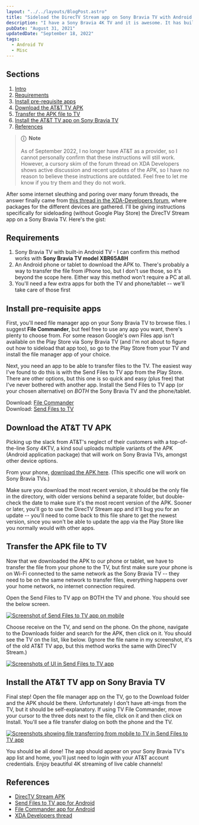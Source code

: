 ```yaml
---
layout: "../../layouts/BlogPost.astro"
title: "Sideload the DirecTV Stream app on Sony Bravia TV with Android TV"
description: "I have a Sony Bravia 4K TV and it is awesome. It has built-in Android TV so you can use Android apps on your TV, but not every app is available, and one of those is DirecTV Stream -- necessary to view live TV from my cable provider, AT&T, without need for a separate set-top box. So here's how to sideload the DirecTV Stream app on Sony Bravia TVs without using the Google Play Store."
pubDate: "August 31, 2021"
updatedDate: "September 18, 2022"
tags:
  - Android TV
  - Misc
---
```


## Sections

1. [Intro](#intro)
2. [Requirements](#req)
3. [Install pre-requisite apps](#install)
4. [Download the AT&T TV APK](#apk)
5. [Transfer the APK file to TV](#tv)
6. [Install the AT&T TV app on Sony Bravia TV](#tv)
7. [References](#ref)

> **ⓘ &nbsp;Note**<br><br> As of September 2022, I no longer have AT&T as a provider, so I cannot personally confirm that these instructions will still work. However, a cursory skim of the forum thread on XDA Developers shows active discussion and recent updates of the APK, so I have no reason to believe these instructions are outdated. Feel free to let me know if you try them and they do not work.

<div id='intro'/>

After some internet sleuthing and poring over many forum threads, the answer finally came from [this thread in the XDA-Developers forum](https://forum.xda-developers.com/t/the-ultimate-at-t-tv-and-fire-tv-apk-repository.3854154/), where packages for the different devices are gathered. I'll be giving instructions specifically for sideloading (without Google Play Store) the DirecTV Stream app on a Sony Bravia TV. Here's the gist:

<div id='req'/>

## Requirements

1. Sony Bravia TV with built-in Android TV - I can confirm this method works with **Sony Bravia TV model XBR65A8H**
2. An Android phone or tablet to download the APK to. There's probably a way to transfer the file from iPhone too, but I don't use those, so it's beyond the scope here. Either way this method won't require a PC at all.
3. You'll need a few extra apps for both the TV and phone/tablet -- we'll take care of those first

<div id='install'/>

## Install pre-requisite apps

First, you'll need file manager app on your Sony Bravia TV to browse files. I suggest **File Commander**, but feel free to use any app you want, there's plenty to choose from. For some reason Google's own Files app isn't available on the Play Store via Sony Bravia TV (and I'm not about to figure out how to sideload that app too), so go to the Play Store from your TV and install the file manager app of your choice.

Next, you need an app to be able to transfer files to the TV. The easiest way I've found to do this is with the Send Files to TV app from the Play Store. There are other options, but this one is so quick and easy (plus free) that I've never bothered with another app. Install the Send Files to TV app (or your chosen alternative) on *BOTH* the Sony Bravia TV and the phone/tablet.

Download: <a href="https://play.google.com/store/apps/details?id=com.mobisystems.fileman" target="_blank" rel="noopener noreferrer">File Commander</a>\
Download: <a href="https://play.google.com/store/apps/details?id=com.yablio.sendfilestotv" target="_blank" rel="noopener noreferrer">Send Files to TV</a>

<div id='apk'/>

## Download the AT&T TV APK

Picking up the slack from AT&T's neglect of their customers with a top-of-the-line Sony 4KTV, a kind soul uploads multiple variants of the APK (Android application package) that will work on Sony Bravia TVs, amongst other device options.

From your phone, <a href="https://www.mediafire.com/folder/ezc6ki36dp34f/Apps#jahuvrlwbro78" target="_blank" rel="noopener noreferrer">download the APK here</a>. (This specific one will work on Sony Bravia TVs.)

Make sure you download the most recent version, it should be the only file in the directory, with older versions behind a separate folder, but double-check the date to make sure it's the most recent version of the APK. Sooner or later, you'll go to use the DirecTV Stream app and it'll bug you for an update -- you'll need to come back to this file share to get the newest version, since you won't be able to update the app via the Play Store like you normally would with other apps.

<div id='transfer'/>

## Transfer the APK file to TV

Now that we downloaded the APK to our phone or tablet, we have to transfer the file from your phone to the TV, but first make sure your phone is on Wi-Fi connected to the same network as the Sony Bravia TV -- they need to be on the same network to transfer files, everything happens over your home network, no internet connection required.

Open the Send Files to TV app on BOTH the TV and phone. You should see the below screen.

[![Screenshot of Send Files to TV app on mobile](/img/attbravia1.jpg)](https://arieldiaz.codes/img/attbravia1.jpg)

Choose receive on the TV, and send on the phone. On the phone, navigate to the Downloads folder and search for the APK, then click on it. You should see the TV on the list, like below. (Ignore the file name in my screenshot, it's of the old AT&T TV app, but this method works the same with DirecTV Stream.)

[![Screenshots of UI in Send Files to TV app](/img/attbravia2.jpg)](https://arieldiaz.codes/img/attbravia2.jpg)

<div id='tv'/>

## Install the AT&T TV app on Sony Bravia TV

Final step! Open the file manager app on the TV, go to the Download folder and the APK should be there. Unfortunately I don't have att-imgs from the TV, but it should be self-explanatory. If using TV File Commander, move your cursor to the three dots next to the file, click on it and then click on Install. You'll see a file transfer dialog on both the phone and the TV.

[![Screenshots showing file transferring from mobile to TV in Send Files to TV app](/img/attbravia3.jpg)](https://arieldiaz.codes/img/attbravia3.jpg)

You should be all done! The app should appear on your Sony Bravia TV's app list and home, you'll just need to login with your AT&T account credentials. Enjoy beautiful 4K streaming of live cable channels!

<div id='ref'/>

## References

- <a href="https://www.mediafire.com/folder/ezc6ki36dp34f/Apps#jahuvrlwbro78" target="_blank" rel="noopener noreferrer">DirecTV Stream APK</a>
- <a href="https://play.google.com/store/apps/details?id=com.yablio.sendfilestotv" target="_blank" rel="noopener noreferrer">Send Files to TV app for Android</a>
- <a href="https://play.google.com/store/apps/details?id=com.mobisystems.fileman" target="_blank" rel="noopener noreferrer">File Commander app for Android</a>
- <a href="https://forum.xda-developers.com/t/the-ultimate-at-t-tv-and-fire-tv-apk-repository.3854154/" target="_blank" rel="noopener noreferrer">XDA Developers thread</a>
